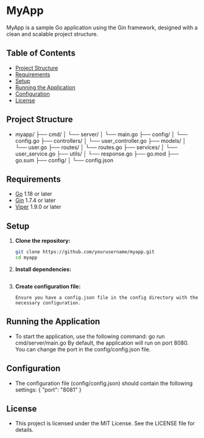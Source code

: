 # MyApp

MyApp is a sample Go application using the Gin framework, designed with a clean and scalable project structure.

## Table of Contents

- [Project Structure](#project-structure)
- [Requirements](#requirements)
- [Setup](#setup)
- [Running the Application](#running-the-application)
- [Configuration](#configuration)
- [License](#license)

## Project Structure
-   myapp/
    ├── cmd/
    │ └── server/
    │ └── main.go
    ├── config/
    │ └── config.go
    ├── controllers/
    │ └── user_controller.go
    ├── models/
    │ └── user.go
    ├── routes/
    │ └── routes.go
    ├── services/
    │ └── user_service.go
    ├── utils/
    │ └── response.go
    ├── go.mod
    ├── go.sum
    ├── config/
    │ └── config.json

## Requirements

- [Go](https://golang.org/dl/) 1.18 or later
- [Gin](https://github.com/gin-gonic/gin) 1.7.4 or later
- [Viper](https://github.com/spf13/viper) 1.9.0 or later

## Setup

1. **Clone the repository:**

   ```sh
   git clone https://github.com/yourusername/myapp.git
   cd myapp

2. **Install dependencies:**
    ```go mod tidy

3. **Create configuration file:**
    ```
    Ensure you have a config.json file in the config directory with the necessary configuration.

## Running the Application

- To start the application, use the following command:
    go run cmd/server/main.go
    By default, the application will run on port 8080. You can change the port in the config/config.json file.

## Configuration

- The configuration file (config/config.json) should contain the following settings:
    {
        "port": "8081"
    }

## License

- This project is licensed under the MIT License. See the LICENSE file for details.

